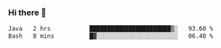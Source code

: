 ### Hi there 👋

<!--START_SECTION:waka-->

```txt
Java   2 hrs           ███████████████████████▒░   93.60 %
Bash   8 mins          █▓░░░░░░░░░░░░░░░░░░░░░░░   06.40 %
```

<!--END_SECTION:waka-->


<!--
**AnkelMauCastillo/AnkelMauCastillo** is a ✨ _special_ ✨ repository because its `README.md` (this file) appears on your GitHub profile.

Here are some ideas to get you started:

- 🔭 I’m currently working on ...
- 🌱 I’m currently learning ...
- 👯 I’m looking to collaborate on ...
- 🤔 I’m looking for help with ...
- 💬 Ask me about ...
- 📫 How to reach me: ...
- 😄 Pronouns: ...
- ⚡ Fun fact: ...
-->

